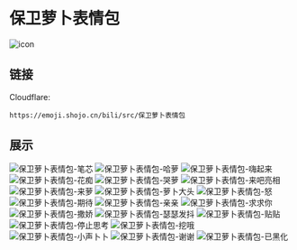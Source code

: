 # 保卫萝卜表情包
![icon](https://emoji.shojo.cn/bili/src/保卫萝卜表情包/icon.png)
## 链接
Cloudflare:
```
https://emoji.shojo.cn/bili/src/保卫萝卜表情包
```
## 展示
![保卫萝卜表情包-笔芯](https://emoji.shojo.cn/bili/src/保卫萝卜表情包/保卫萝卜表情包-笔芯.png)
![保卫萝卜表情包-哈萝](https://emoji.shojo.cn/bili/src/保卫萝卜表情包/保卫萝卜表情包-哈萝.png)
![保卫萝卜表情包-嗨起来](https://emoji.shojo.cn/bili/src/保卫萝卜表情包/保卫萝卜表情包-嗨起来.png)
![保卫萝卜表情包-花痴](https://emoji.shojo.cn/bili/src/保卫萝卜表情包/保卫萝卜表情包-花痴.png)
![保卫萝卜表情包-哭萝](https://emoji.shojo.cn/bili/src/保卫萝卜表情包/保卫萝卜表情包-哭萝.png)
![保卫萝卜表情包-来吧亮相](https://emoji.shojo.cn/bili/src/保卫萝卜表情包/保卫萝卜表情包-来吧亮相.png)
![保卫萝卜表情包-来萝](https://emoji.shojo.cn/bili/src/保卫萝卜表情包/保卫萝卜表情包-来萝.png)
![保卫萝卜表情包-萝卜大头](https://emoji.shojo.cn/bili/src/保卫萝卜表情包/保卫萝卜表情包-萝卜大头.png)
![保卫萝卜表情包-怒](https://emoji.shojo.cn/bili/src/保卫萝卜表情包/保卫萝卜表情包-怒.png)
![保卫萝卜表情包-期待](https://emoji.shojo.cn/bili/src/保卫萝卜表情包/保卫萝卜表情包-期待.png)
![保卫萝卜表情包-亲亲](https://emoji.shojo.cn/bili/src/保卫萝卜表情包/保卫萝卜表情包-亲亲.png)
![保卫萝卜表情包-求求你](https://emoji.shojo.cn/bili/src/保卫萝卜表情包/保卫萝卜表情包-求求你.png)
![保卫萝卜表情包-撒娇](https://emoji.shojo.cn/bili/src/保卫萝卜表情包/保卫萝卜表情包-撒娇.png)
![保卫萝卜表情包-瑟瑟发抖](https://emoji.shojo.cn/bili/src/保卫萝卜表情包/保卫萝卜表情包-瑟瑟发抖.png)
![保卫萝卜表情包-贴贴](https://emoji.shojo.cn/bili/src/保卫萝卜表情包/保卫萝卜表情包-贴贴.png)
![保卫萝卜表情包-停止思考](https://emoji.shojo.cn/bili/src/保卫萝卜表情包/保卫萝卜表情包-停止思考.png)
![保卫萝卜表情包-挖哦](https://emoji.shojo.cn/bili/src/保卫萝卜表情包/保卫萝卜表情包-挖哦.png)
![保卫萝卜表情包-小声卜卜](https://emoji.shojo.cn/bili/src/保卫萝卜表情包/保卫萝卜表情包-小声卜卜.png)
![保卫萝卜表情包-谢谢](https://emoji.shojo.cn/bili/src/保卫萝卜表情包/保卫萝卜表情包-谢谢.png)
![保卫萝卜表情包-已黑化](https://emoji.shojo.cn/bili/src/保卫萝卜表情包/保卫萝卜表情包-已黑化.png)
